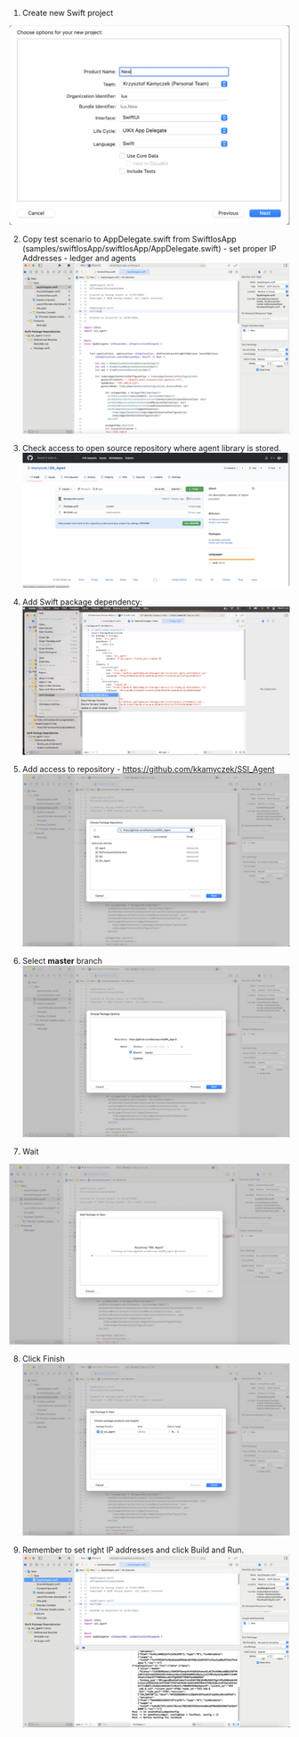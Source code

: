 1. Create new Swift project 

![Choose options for your new project](files/Choose%20options%20for%20your%20new%20project.png)



2. Copy test scenario to AppDelegate.swift from SwiftIosApp (samples/swiftIosApp/swiftIosApp/AppDelegate.swift) - set proper IP Addresses - ledger and agents![Pasted Graphic 9](files/Pasted%20Graphic%209.png)





3. Check access to open source repository where agent library is stored.![Pasted Graphic 13](files/Pasted%20Graphic%2013.png)



4. Add Swift package dependency:![Pasted Graphic 12](files/Pasted%20Graphic%2012.png)





5. Add access to repository - https://github.com/kkamyczek/SSI_Agent ![Pasted Graphic 5](files/Pasted%20Graphic%205.png)



6. Select **master** branch ![Pasted Graphic 6](files/Pasted%20Graphic%206.png)



7. Wait

![Pasted Graphic 7](files/Pasted%20Graphic%207.png)



8. Click Finish![Pasted Graphic 8](files/Pasted%20Graphic%208.png)





9. Remember to set right IP addresses and click Build and Run.![Pasted Graphic 10](files/Pasted%20Graphic%2010.png)

